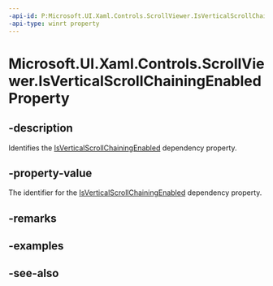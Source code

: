 ```yaml
---
-api-id: P:Microsoft.UI.Xaml.Controls.ScrollViewer.IsVerticalScrollChainingEnabledProperty
-api-type: winrt property
---
```


<!-- Property syntax
public Windows.UI.Xaml.DependencyProperty IsVerticalScrollChainingEnabledProperty { get; }
-->

# Microsoft.UI.Xaml.Controls.ScrollViewer.IsVerticalScrollChainingEnabledProperty

## -description
Identifies the [IsVerticalScrollChainingEnabled](scrollviewer_isverticalscrollchainingenabled.md) dependency property.

## -property-value
The identifier for the [IsVerticalScrollChainingEnabled](scrollviewer_isverticalscrollchainingenabled.md) dependency property.

## -remarks

## -examples

## -see-also
